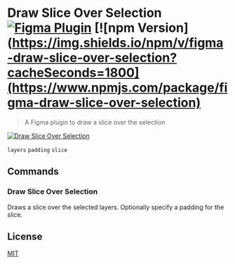 # Draw Slice Over Selection [![Figma Plugin](https://img.shields.io/badge/figma-Draw%20Slice%20Over%20Selection-yellow?cacheSeconds=1800)](https://figma.com/c/plugin/767379335945775056/Draw-Slice-Over-Selection) [![npm Version](https://img.shields.io/npm/v/figma-draw-slice-over-selection?cacheSeconds=1800](https://www.npmjs.com/package/figma-draw-slice-over-selection)

> A Figma plugin to draw a slice over the selection

[![Draw Slice Over Selection](https://raw.githubusercontent.com/yuanqing/figma-plugins/master/packages/figma-draw-slice-over-selection/media/cover.png)](https://figma.com/c/plugin/767379335945775056/Draw-Slice-Over-Selection)

`layers` `padding` `slice`

## Commands

### Draw Slice Over Selection

Draws a slice over the selected layers. Optionally specify a padding for the slice.

## License

[MIT](/LICENSE.md)
